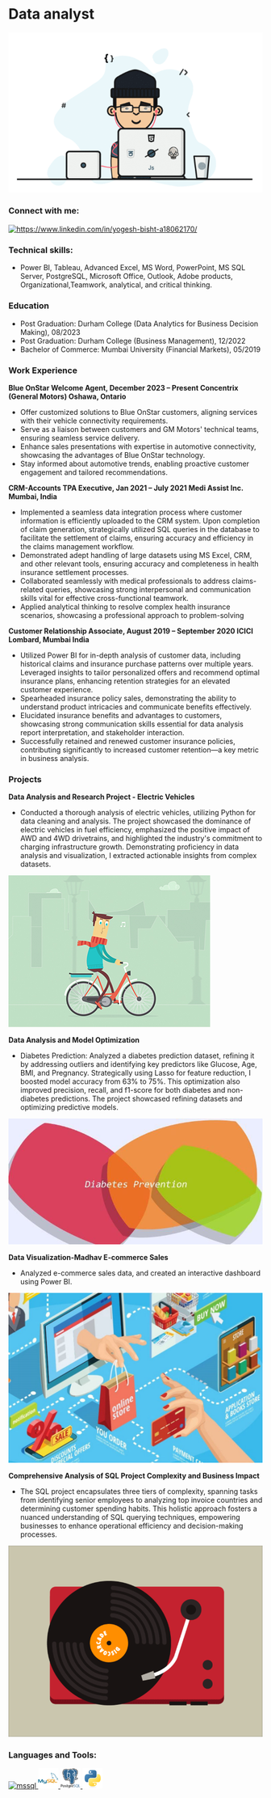 # Data analyst

![Coding](/assets_image/coding.gif)

<h3 align="left">Connect with me:</h3>
<p align="left">
<a href="https://www.linkedin.com/in/yogesh-bisht-a18062170" target="blank"><img align="center" src="https://raw.githubusercontent.com/rahuldkjain/github-profile-readme-generator/master/src/images/icons/Social/linked-in-alt.svg" alt="https://www.linkedin.com/in/yogesh-bisht-a18062170/" height="30" width="40" /></a>
</p>

### Technical skills:
- Power BI, Tableau, Advanced Excel, MS Word, PowerPoint, MS SQL Server, PostgreSQL, Microsoft Office, Outlook, Adobe products, Organizational,Teamwork, analytical, and critical thinking.

### Education
- Post Graduation: Durham College (Data Analytics for Business Decision Making), 08/2023
- Post Graduation: Durham College (Business Management), 12/2022
- Bachelor of Commerce: Mumbai University (Financial Markets), 05/2019

### Work Experience
**Blue OnStar Welcome Agent, December 2023 – Present
Concentrix (General Motors) Oshawa, Ontario**
- Offer customized solutions to Blue OnStar customers, aligning services with their vehicle connectivity requirements.
- Serve as a liaison between customers and GM Motors' technical teams, ensuring seamless service delivery.
- Enhance sales presentations with expertise in automotive connectivity, showcasing the advantages of Blue OnStar technology.
- Stay informed about automotive trends, enabling proactive customer engagement and tailored recommendations.


**CRM-Accounts TPA Executive, Jan 2021 – July 2021
Medi Assist Inc. Mumbai, India** 
- Implemented a seamless data integration process where customer information is efficiently uploaded to the CRM system. Upon completion of claim generation, strategically utilized SQL queries in the database to facilitate the settlement of claims, ensuring accuracy and efficiency in the claims management workflow.
- Demonstrated adept handling of large datasets using MS Excel, CRM, and other relevant tools, ensuring accuracy and completeness in health insurance settlement processes.
- Collaborated seamlessly with medical professionals to address claims-related queries, showcasing strong interpersonal and communication skills vital for effective cross-functional teamwork.
- Applied analytical thinking to resolve complex health insurance scenarios, showcasing a professional approach to problem-solving

**Customer Relationship Associate, August 2019 – September 2020 ICICI Lombard, Mumbai India** 
- Utilized Power BI for in-depth analysis of customer data, including historical claims and insurance purchase patterns over multiple years. Leveraged insights to tailor personalized offers and recommend optimal insurance plans, enhancing retention strategies for an elevated customer experience.
- Spearheaded insurance policy sales, demonstrating the ability to understand product intricacies and communicate benefits effectively.
- Elucidated insurance benefits and advantages to customers, showcasing strong communication skills essential for data analysis report interpretation, and stakeholder interaction.
- Successfully retained and renewed customer insurance policies, contributing significantly to increased customer retention—a key metric in business analysis.

### Projects
**Data Analysis and Research Project - Electric Vehicles**
- Conducted a thorough analysis of electric vehicles, utilizing Python for data cleaning and analysis. The project showcased the dominance of electric vehicles in fuel efficiency, emphasized the positive impact of AWD and 4WD drivetrains, and highlighted the industry's commitment to charging infrastructure growth. Demonstrating proficiency in data analysis and visualization, I extracted actionable insights from complex datasets.
  
![Electric_vehicle](/assets_image/bikebat.jpg)


**Data Analysis and Model Optimization**
- Diabetes Prediction: Analyzed a diabetes prediction dataset, refining it by addressing outliers and identifying key predictors like Glucose, Age, BMI, and Pregnancy. Strategically using Lasso for feature reduction, I boosted model accuracy from 63% to 75%. This optimization also improved precision, recall, and f1-score for both diabetes and non-diabetes predictions. The project showcased refining datasets and optimizing predictive models.
  
![Diabetes_Prediction](/assets_image/diabetes_prevention.png)


**Data Visualization-Madhav E-commerce Sales**
- Analyzed e-commerce sales data, and created an interactive dashboard using Power BI.

![E-commerce](/assets_image/e-commerce.jpg)


**Comprehensive Analysis of SQL Project Complexity and Business Impact**

- The SQL project encapsulates three tiers of complexity, spanning tasks from identifying senior employees to analyzing top invoice countries and determining customer spending habits. This holistic approach fosters a nuanced understanding of SQL querying techniques, empowering businesses to enhance operational efficiency and decision-making processes.

![Music_store](/assets_image/record.gif)


  <h3 align="left">Languages and Tools:</h3>
<p align="left"> <a href="https://www.microsoft.com/en-us/sql-server" target="_blank" rel="noreferrer"> <img src="https://www.svgrepo.com/show/303229/microsoft-sql-server-logo.svg" alt="mssql" width="40" height="40"/> </a> <a href="https://www.mysql.com/" target="_blank" rel="noreferrer"> <img src="https://raw.githubusercontent.com/devicons/devicon/master/icons/mysql/mysql-original-wordmark.svg" alt="mysql" width="40" height="40"/> </a> <a href="https://www.postgresql.org" target="_blank" rel="noreferrer"> <img src="https://raw.githubusercontent.com/devicons/devicon/master/icons/postgresql/postgresql-original-wordmark.svg" alt="postgresql" width="40" height="40"/> </a> <a href="https://www.python.org" target="_blank" rel="noreferrer"> <img src="https://raw.githubusercontent.com/devicons/devicon/master/icons/python/python-original.svg" alt="python" width="40" height="40"/> </a> </p>


